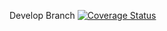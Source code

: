 Develop Branch
[![Coverage Status](https://coveralls.io/repos/github/Victor-Kinoti/SendIT/badge.svg?branch=master)](https://coveralls.io/github/Victor-Kinoti/SendIT?branch=master)
